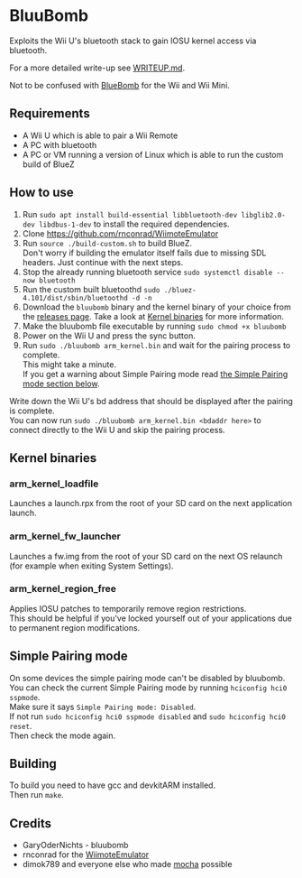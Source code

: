 # BluuBomb

Exploits the Wii U's bluetooth stack to gain IOSU kernel access via bluetooth.

For a more detailed write-up see [WRITEUP.md](https://github.com/GaryOderNichts/bluubomb/blob/master/WRITEUP.md).  

Not to be confused with [BlueBomb](https://github.com/Fullmetal5/bluebomb) for the Wii and Wii Mini.  

## Requirements
- A Wii U which is able to pair a Wii Remote
- A PC with bluetooth
- A PC or VM running a version of Linux which is able to run the custom build of BlueZ  

## How to use
1. Run `sudo apt install build-essential libbluetooth-dev libglib2.0-dev libdbus-1-dev` to install the required dependencies.
1. Clone https://github.com/rnconrad/WiimoteEmulator
1. Run `source ./build-custom.sh` to build BlueZ.  
Don't worry if building the emulator itself fails due to missing SDL headers. Just continue with the next steps.
1. Stop the already running bluetooth service `sudo systemctl disable --now bluetooth`
1. Run the custom built bluetoothd `sudo ./bluez-4.101/dist/sbin/bluetoothd -d -n`
1. Download the `bluubomb` binary and the kernel binary of your choice from the [releases page](https://github.com/GaryOderNichts/bluubomb/releases).
Take a look at [Kernel binaries](#kernel-binaries) for more information.
1. Make the bluubomb file executable by running `sudo chmod +x bluubomb`
1. Power on the Wii U and press the sync button.
1. Run `sudo ./bluubomb arm_kernel.bin` and wait for the pairing process to complete.  
This might take a minute.  
If you get a warning about Simple Pairing mode read [the Simple Pairing mode section below](#simple-pairing-mode). 

Write down the Wii U's bd address that should be displayed after the pairing is complete.  
You can now run `sudo ./bluubomb arm_kernel.bin <bdaddr here>` to connect directly to the Wii U and skip the pairing process.

## Kernel binaries

### arm_kernel_loadfile
Launches a launch.rpx from the root of your SD card on the next application launch.

### arm_kernel_fw_launcher
Launches a fw.img from the root of your SD card on the next OS relaunch (for example when exiting System Settings).  

### arm_kernel_region_free
Applies IOSU patches to temporarily remove region restrictions.  
This should be helpful if you've locked yourself out of your applications due to permanent region modifications.

## Simple Pairing mode

On some devices the simple pairing mode can't be disabled by bluubomb.  
You can check the current Simple Pairing mode by running `hciconfig hci0 sspmode`.  
Make sure it says `Simple Pairing mode: Disabled`.  
If not run `sudo hciconfig hci0 sspmode disabled` and `sudo hciconfig hci0 reset`.  
Then check the mode again.  

## Building

To build you need to have gcc and devkitARM installed.  
Then run `make`.

## Credits
- GaryOderNichts - bluubomb  
- rnconrad for the [WiimoteEmulator](https://github.com/rnconrad/WiimoteEmulator)  
- dimok789 and everyone else who made [mocha](https://github.com/dimok789/mocha) possible  

